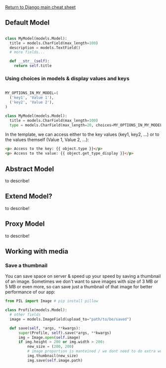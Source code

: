 
[Return to Django main cheat sheet](../README.md)


## Default Model

```python

class MyModel(models.Model):
  title = models.CharField(max_length=100)
  description = models.TextField()
  # more fields...

  def __str__(self):
    return self.title

```

### Using choices in models & display values and keys



```python

MY_OPTIONS_IN_MY_MODEL=(
  ('key1', 'Value 1'),
  ('key2', 'Value 2'),
)

class MyModel(models.Model):
  title = models.CharField(max_length=100)
  type = models.CharField(max_length=20, choices=MY_OPTIONS_IN_MY_MODEL)

```
In the template, we can access either to the key values (key1, key2, ...) or to the values themself (Value 1, Value 2, ...):
```html
<p> Access to the key: {{ object.type }}</p>
<p> Access to the value: {{ object.get_type_display }}</p>

```

## Abstract Model

to describe!

## Extend Model?

to describe!

## Proxy Model

to describe!




## Working with media

### Save a thumbnail
You can save space on server & speed up your speed by saving a thumbnail of an image. Sometimes we don't want to save images with size of 3 MB or  5 MB or even more, so can save just a thumbnail of that image for better performance of our app:



```python
from PIL import Image # pip install pillow

class Profile(models.Model):
  # other fields
  image = models.ImageField(upload_to="path/to/be/saved")

  def save(self, *args, **kwargs):
      super(Profile, self).save(*args, **kwargs)
      img = Image.open(self.image)
      if img.height > 200 or img.width > 200:
          new_size = (200, 200)
          # image proportion is manteined / we dont need to do extra work
          img.thumbnail(new_size)
          img.save(self.image.path)
```
